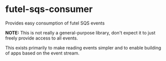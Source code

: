 # futel-sqs-consumer
Provides easy consumption of futel SQS events

**NOTE:** This is not really a general-purpose library, don't expect it to
just freely provide access to all events.

This exists primarily to make reading events simpler and to enable
building of apps based on the event stream.
